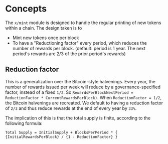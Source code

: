 # Concepts

The `x/mint` module is designed to handle the regular printing of new tokens within a chain. The design taken is to

- Mint new tokens once per block
- To have a "Reductioning factor" every period, which reduces the number of rewards per block. (default: period is 1 year. The next period's rewards are 2/3 of the prior period's rewards)

## Reduction factor

This is a generalization over the Bitcoin-style halvenings. Every year, the number of rewards issued per week will reduce by a governance-specified factor, instead of a fixed `1/2`. So `RewardsPerBlockNextPeriod = ReductionFactor * CurrentRewardsPerBlock)`.
When `ReductionFactor = 1/2`, the Bitcoin halvenings are recreated. We default to having a reduction factor of `2/3` and thus reduce rewards at the end of every year by `33%`.

The implication of this is that the total supply is finite, according to the following formula:

`Total Supply = InitialSupply + BlocksPerPeriod * { {InitialRewardsPerBlock} / {1 - ReductionFactor} }`
